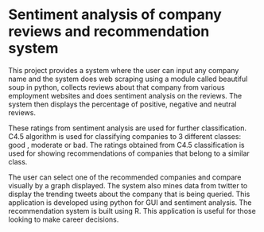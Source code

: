 # Sentiment analysis of company reviews and recommendation system
This project provides a system where the user can input any company name and the system does web scraping using a module called beautiful soup in python, collects reviews about that company from various employment websites and does sentiment analysis on the reviews. The system then displays the percentage of positive, negative and neutral reviews.

These ratings from sentiment analysis are used for further classification. C4.5 algorithm is used for classifying companies to 3 different classes: good , moderate or bad. The ratings obtained from C4.5 classification is used for showing recommendations of companies that belong to a similar class.

The user can select one of the recommended companies and compare visually by a graph displayed. The system also mines data from twitter to display the trending tweets about the company that is being queried. This application is developed using python for GUI and sentiment analysis. The recommendation system is built using R. This application is useful for those looking to make career decisions. 
